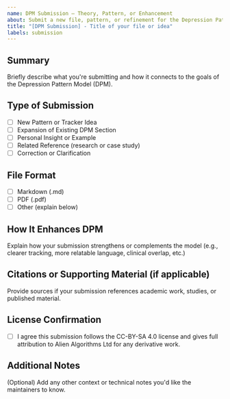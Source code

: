 ```yaml
---
name: DPM Submission – Theory, Pattern, or Enhancement
about: Submit a new file, pattern, or refinement for the Depression Pattern Model
title: "[DPM Submission] - Title of your file or idea"
labels: submission
---
```


## Summary

Briefly describe what you're submitting and how it connects to the goals of the Depression Pattern Model (DPM).

## Type of Submission

- [ ] New Pattern or Tracker Idea
- [ ] Expansion of Existing DPM Section
- [ ] Personal Insight or Example
- [ ] Related Reference (research or case study)
- [ ] Correction or Clarification

## File Format

- [ ] Markdown (.md)
- [ ] PDF (.pdf)
- [ ] Other (explain below)

## How It Enhances DPM

Explain how your submission strengthens or complements the model (e.g., clearer tracking, more relatable language, clinical overlap, etc.)

## Citations or Supporting Material (if applicable)

Provide sources if your submission references academic work, studies, or published material.

## License Confirmation

- [ ] I agree this submission follows the CC-BY-SA 4.0 license and gives full attribution to Alien Algorithms Ltd for any derivative work.

## Additional Notes

(Optional) Add any other context or technical notes you'd like the maintainers to know.
